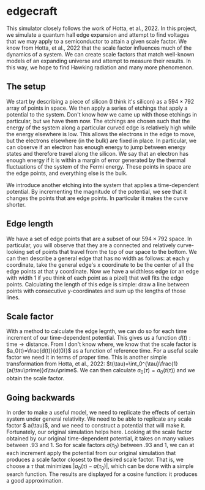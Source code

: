 # edgecraft

This simulator closely follows the work of Hotta, et al., 2022.
In this project, we simulate a quantum hall edge expansion and attempt to find voltages that we may apply to a semiconductor to attain a given scale factor.
We know from Hotta, et al., 2022 that the scale factor influences much of the dynamics of a system. We can create scale factors that match well-known models of an expanding universe and attempt to measure their results. In this way, we hope to find Hawking radiation and many more phenomenon.

## The setup
We start by describing a piece of silicon (I think it's silicon) as a $594 \times 792$ array of points in space. We then apply a series of etchings that apply a potential to the system. Don't know how we came up with those etchings in particular, but we have them now. The etchings are chosen such that the energy of the system along a particular curved edge is relatively high while the energy elsewhere is low. This allows the electrons in the edge to move, but the electrons elsewhere (in the bulk) are fixed in place. In particular, we can observe if an electron has enough energy to jump between energy states and therefore travel along the silicon. We say that an electron has enough energy if it is within a margin of error generated by the thermal fluctuations of the system of the Fermi energy. These points in space are the edge points, and everything else is the bulk.

We introduce another etching into the system that applies a time-dependent potential. By incrementing the magnitude of the potential, we see that it changes the points that are edge points. In particular it makes the curve shorter.

## Edge length
We have a set of edge points that are a subset of our $594 \times 792$ space. In particular, you will observe that they are a connected and relatively curve-looking set of points that travel from the top of our space to the bottom. We can then describe a general edge that has no width as follows: at each y coordinate, take the general edge's x coordinate to be the center of all the edge points at that y coordinate. Now we have a widthless edge (or an edge with width 1 if you think of each point as a pizel) that well fits the edge points. Calculating the length of this edge is simple: draw a line between points with consecutive y-coordinates and sum up the lengths of those lines.

## Scale factor
With a method to calculate the edge legnth, we can do so for each time increment of our time-dependent potential. This gives us a function $d(t): \text{time} \rightarrow \text{distance}$. From I don't know where, we know that the scale factor is $a_0(t)=\frac{d(t)}{d(0)}$ as a function of reference time. For a useful scale factor we need it in terms of proper time. This is another simple transformation from Hotta, et al., 2022: $t(\tau)=\int_0^{\tau}\frac{1}{a(\tau\prime)}d\tau\prime$. We can then calculate $a_0(\tau)=a_0(t(\tau))$ and we obtain the scale factor.

## Going backwards
In order to make a useful model, we need to replicate the effects of certain system under general relativity. We need to be able to replicate any  scale factor $ a(\tau)$, and we need to construct a potential that will make it. Fortunately, our original simulation helps here. Looking at the scale factor obtained by our original time-dependent potential, it takes on many values between .93 and 1. So for scale factors $a(\tau _0)$ between .93 and 1, we can at each increment apply the potential from our original simulation that produces a scale factor closest to the desired scale factor. That is, we choose a $\tau$ that minimizes $|a_0(\tau)-a(\tau _0)|$, which can be done with a simple search function. The results are displayed for a cosine function: it produces a good approximation.
